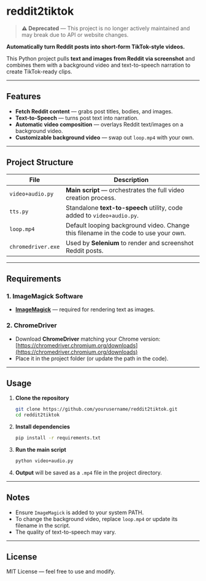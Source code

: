# reddit2tiktok  

> **⚠️ Deprecated** — This project is no longer actively maintained and may break due to API or website changes.

**Automatically turn Reddit posts into short-form TikTok-style videos.**  

This Python project pulls **text and images from Reddit via screenshot** and combines them with a background video and text-to-speech narration to create TikTok-ready clips.  

---

## Features  
- **Fetch Reddit content** — grabs post titles, bodies, and images.  
- **Text-to-Speech** — turns post text into narration.  
- **Automatic video composition** — overlays Reddit text/images on a background video.  
- **Customizable background video** — swap out `loop.mp4` with your own.  

---

## Project Structure  

| File | Description |
|------|-------------|
| `video+audio.py` | **Main script** — orchestrates the full video creation process. |
| `tts.py` | Standalone **text-to-speech** utility, code added to `video+audio.py`. |
| `loop.mp4` | Default looping background video. Change this filename in the code to use your own. |
| `chromedriver.exe` | Used by **Selenium** to render and screenshot Reddit posts. |

---

## Requirements  

### 1. ImageMagick Software  
- [**ImageMagick**](https://imagemagick.org/) — required for rendering text as images.

### 2. ChromeDriver  
- Download **ChromeDriver** matching your Chrome version: [https://chromedriver.chromium.org/downloads](https://chromedriver.chromium.org/downloads)  
- Place it in the project folder (or update the path in the code).

---

## Usage  

1. **Clone the repository**  
   ```bash
   git clone https://github.com/yourusername/reddit2tiktok.git
   cd reddit2tiktok
   ```

2. **Install dependencies**  
   ```bash
   pip install -r requirements.txt
   ```

3. **Run the main script**  
   ```bash
   python video+audio.py
   ```

4. **Output** will be saved as a `.mp4` file in the project directory.

---

## Notes  
- Ensure `ImageMagick` is added to your system PATH.  
- To change the background video, replace `loop.mp4` or update its filename in the script.  
- The quality of text-to-speech may vary.  

---

## License  
MIT License — feel free to use and modify.
